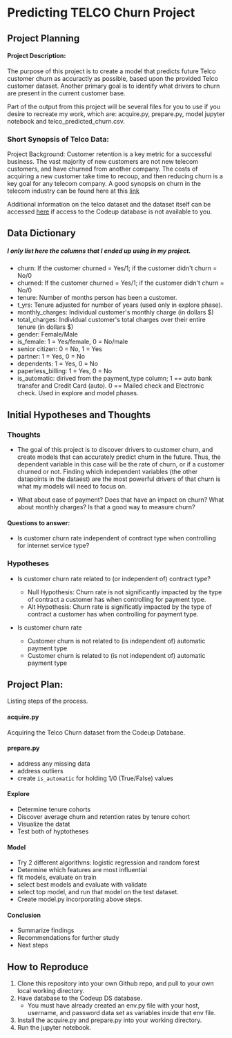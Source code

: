 # Predicting TELCO Churn Project

## Project Planning
#### Project Description:
The purpose of this project is to create a model that predicts future Telco customer churn as accuractly as possible, based upon the provided Telco customer dataset. Another primary goal is to identify what drivers to churn are present in the current customer base.

Part of the output from this project will be several files for you to use if you desire to recreate my work, which are: acquire.py, prepare.py, model jupyter notebook and telco_predicted_churn.csv.

### Short Synopsis of Telco Data:
Project Background:
Customer retention is a key metric for a successful business. The vast majority of new customers are not new telecom customers, and have churned from another company. The costs of acquiring a new customer take time to recoup, and then reducing churn is a key goal for any telecom company.
A good synopsis on churn in the telecom industry can be found here at this [link](http://www.dbmarketing.com/telecom/churnreduction.html#:~:text=Wireless%20companies%20today%20measure%20voluntary,10%20percent%20and%2067%20percent.)

Additional information on the telco dataset and the dataset itself can be accessed [here](https://www.kaggle.com/blastchar/telco-customer-churn) if access to the Codeup database is not available to you.


## Data Dictionary

##### I only list here the columns that I ended up using in my project.

- churn: If the customer churned = Yes/1; if the customer didn't churn = No/0
- churned: If the customer churned = Yes/1; if the customer didn't churn = No/0
- tenure: Number of months person has been a customer. 
- t_yrs: Tenure adjusted for number of years (used only in explore phase).
- monthly_charges: Individual customer's monthly charge (in dollars $)
- total_charges: Individual customer's total charges over their entire tenure (in dollars $)
- gender: Female/Male
- is_female: 1 = Yes/female, 0 = No/male
- senior citizen: 0 = No, 1 = Yes
- partner: 1 = Yes, 0 = No
- dependents: 1 = Yes, 0 = No
- paperless_billing: 1 = Yes, 0 = No
- is_automatic: dirived from the payment_type column; 1 == auto bank transfer and Credit Card (auto). 0 == Mailed check and Electronic check. Used in explore and model phases.

## Initial Hypotheses and Thoughts

### Thoughts
- The goal of this project is to discover drivers to customer churn, and create models that can accurately predict churn in the future. Thus, the dependent variable in this case will be the rate of churn, or if a customer churned or not. Finding which independent variables (the other datapoints in the dataest) are the most powerful drivers of that churn is what my models will need to focus on. 

- What about ease of payment? Does that have an impact on churn? What about monthly charges? Is that a good way to measure churn?

#### Questions to answer:
- Is customer churn rate independent of contract type when controlling for internet service type?


### Hypotheses

- Is customer churn rate related to (or independent of) contract type?
    - Null Hypothesis: Churn rate is not significantly impacted by the type of contract a customer has when controlling for payment type.
    - Alt Hypothesis: Churn rate is significatly impacted by the type of contract a customer has when controlling for payment type.

- Is customer churn rate 
    - Customer churn is not related to (is independent of) automatic payment type
    - Customer churn is related to (is not independent of) automatic payment type

## Project Plan:
Listing steps of the process.
#### acquire.py
Acquiring the Telco Churn dataset from the Codeup Database.

#### prepare.py
- address any missing data
- address outliers
- create `is_automatic` for holding 1/0 (True/False) values

#### Explore
- Determine tenure cohorts
- Discover average churn and retention rates by tenure cohort
- Visualize the datat
- Test both of hyptotheses

#### Model
- Try 2 different algorithms: logistic regression and random forest
- Determine which features are most influential
- fit models, evaluate on train
- select best models and evaluate with validate
- select top model, and run that model on the test dataset.
- Create model.py incorporating above steps.

#### Conclusion
- Summarize findings
- Recommendations for further study
- Next steps

## How to Reproduce
1. Clone this repository into your own Github repo, and pull to your own local working directory.
2. Have database to the Codeup DS database. 
    - You must have already created an env.py file with your host, username, and password data set as variables inside that env file.
3. Install the acquire.py and prepare.py into your working directory.
4. Run the jupyter notebook.